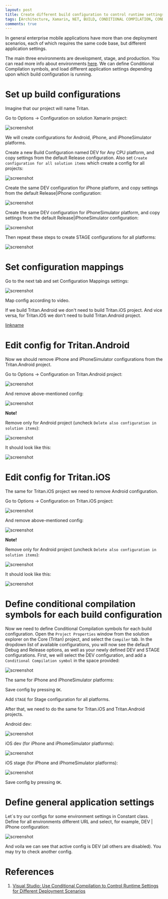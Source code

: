 ```yaml
---
layout: post
title: Create different build configuration to control runtime settings for different environments
tags: [Architecture, Xamarin, NET, BUILD, CONDITIONAL COMPILATION, CONDITIONAL METHODS]
comments: true
---
```


In general enterprise mobile applications have more than one deployment scenarios, each of which requires the same code base, but different application settings.

The main three environments are development, stage, and production. You can read more info about environments [here](https://dev.to/flippedcoding/difference-between-development-stage-and-production-d0p). We can define Conditional Compilation symbols, and load different application settings depending upon which build configuration is running.

# Set up build configurations

Imagine that our project will name Tritan.

Go to Options → Configuration on solution Xamarin project:

![screenshot](/images/BuildConfigurations/1.jpg "Configuration")

We will create configurations for Android, iPhone, and iPhoneSimulator platforms.

Create a new Build Configuration named DEV for Any CPU platform, and copy settings from the default Release configuration. Also set `Create configuration for all solution items` which create a config for all projects:

![screenshot](/images/BuildConfigurations/2.jpg "Create configuration for all solution items")

Create the same DEV configuration for iPhone platform, and copy settings from the default Release|iPhone configuration:

![screenshot](/images/BuildConfigurations/3.jpg "DEV configuration for iPhone platform")

Create the same DEV configuration for iPhoneSimulator platform, and copy settings from the default Release|iPhoneSimulator configuration:

![screenshot](/images/BuildConfigurations/4.jpg "DEV configuration for iPhoneSimulator platform")

Then repeat these steps to create STAGE configurations for all platforms:

![screenshot](/images/BuildConfigurations/5.jpg "STAGE configurations")

# Set configuration mappings 

Go to the next tab and set Configuration Mappings settings:

![screenshot](/images/BuildConfigurations/6.jpg "Configuration Mappings settings")

Map config according to video. 

If we build Tritan.Android we don't need to build Tritan.iOS project. And vice versa, for Tritan.iOS we don't need to build Tritan.Android project.

[linkname](https://youtu.be/BIwGQ7HZB7Y "Map config")

# Edit config for Tritan.Android

Now we should remove iPhone and iPhoneSimulator configurations from the Tritan.Android project. 

Go to Options → Configuration on Tritan.Android project:

![screenshot](/images/BuildConfigurations/7.jpg "Configuration on Tritan.Android")

And remove above-mentioned config:

![screenshot](/images/BuildConfigurations/8.jpg "Remove above-mentioned config")

**Note!**

Remove only for Android project (uncheck `Delete also configuration in solution items`):

![screenshot](/images/BuildConfigurations/9.jpg "Delete also configuration in solution items for Android")

It should look like this:

![screenshot](/images/BuildConfigurations/10.jpg "Android Config")

# Edit config for Tritan.iOS
The same for Tritan.iOS project we need to remove Android configuration. 

Go to Options → Configuration on Tritan.iOS project:

![screenshot](/images/BuildConfigurations/11.jpg "Configuration on Tritan.iOS project")

And remove above-mentioned config:

![screenshot](/images/BuildConfigurations/12.jpg "Remove config")

**Note!**

Remove only for Android project (uncheck `Delete also configuration in solution items`):

![screenshot](/images/BuildConfigurations/13.jpg "Delete also configuration in solution items for iOS")

It should look like this:

![screenshot](/images/BuildConfigurations/14.jpg "Configuration on Tritan.Android project")

# Define conditional compilation symbols for each build configuration
Now we need to define Conditional Compilation symbols for each build configuration. Open the `Project Properties` window from the solution explorer on the Core (Tritan) project, and select the `Compiler` tab. In the dropdown list of available configurations, you will now see the default Debug and Release options, as well as your newly defined DEV and STAGE configurations. First, we will select the DEV configuration, and add a `Conditional Compilation symbol` in the space provided:

![screenshot](/images/BuildConfigurations/15.jpg "Define conditional compilation symbols for Tritan.Android project")

The same for iPhone and iPhoneSimulator platforms:

Save config by pressing `OK`.

Add `STAGE` for Stage configuration for all platforms.

After that, we need to do the same for Tritan.iOS and Tritan.Android projects. 

Android dev:

![screenshot](/images/BuildConfigurations/16.jpg "Define conditional compilation symbols for Tritan.Android project")

iOS dev (for iPhone and iPhomeSimulator platforms):

![screenshot](/images/BuildConfigurations/17.jpg "Define conditional compilation symbols for Dev Tritan.iOS project")

iOS stage (for iPhone and iPhomeSimulator platforms):

![screenshot](/images/BuildConfigurations/18.jpg "Define conditional compilation symbols for Stage Tritan.iOS")

Save config by pressing `OK`.

# Define general application settings

Let`s try our configs for some environment settings in Constant class. Define for all environments different URL and select, for example, DEV | iPhone configuration:

![screenshot](/images/BuildConfigurations/19.jpg "Result")

And voila we can see that active config is DEV (all others are disabled). You may try to check another config.

# References
1. [Visual Studio: Use Conditional Compilation to Control Runtime Settings for Different Deployment Scenarios](http://johnatten.com/2012/08/18/visual-studio-use-conditional-compilation-to-control-runtime-settings-for-different-deployment-scenarios/)
